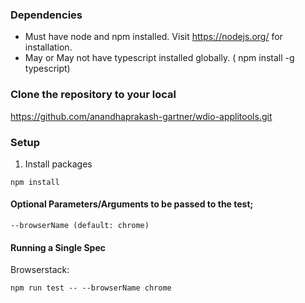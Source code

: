 ### Dependencies
- Must have node and npm installed. Visit https://nodejs.org/ for installation.
- May or May not have typescript installed globally. ( npm install -g typescript)


### Clone the repository to your local

https://github.com/anandhaprakash-gartner/wdio-applitools.git

### Setup

1. Install packages 
```
npm install
```

#### Optional Parameters/Arguments to be passed to the test;  

`--browserName (default: chrome)`
 
#### Running a Single Spec 

Browserstack: 
```
npm run test -- --browserName chrome
```
